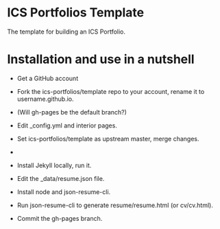 # ICS Portfolios Template

The template for building an ICS Portfolio.

# Installation and use in a nutshell

* Get a GitHub account

* Fork the ics-portfolios/template repo to your account, rename it to username.github.io.

* (Will gh-pages be the default branch?)

* Edit _config.yml and interior pages.

* Set ics-portfolios/template as upstream master, merge changes.

* 

* Install Jekyll locally, run it.

* Edit the _data/resume.json file.

* Install node and json-resume-cli.

* Run json-resume-cli to generate resume/resume.html (or cv/cv.html).

* Commit the gh-pages branch.


